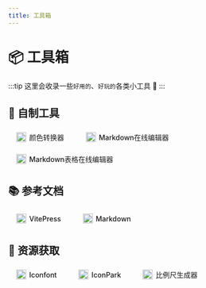 ```yaml
---
title: 工具箱
---
```


# 📦  工具箱

:::tip
这里会收录一些`好用的`、`好玩的`各类小工具 🔩
:::

## 🔬 自制工具

<!-- ================= 按钮区 ================= -->
<!-- 想加按钮，就复制一行 <a> 然后改文字/链接/图标/颜色 -->

<div id="tool-wall">
 
  <a class="btn alt" href="/tools/颜色转换器">
    <img src="/自制工具/color.svg" class="ico"/>
    颜色转换器
  </a>

  <a class="btn alt" href="/tools/MD在线编辑器">
    <img src="/自制工具/markdown.svg" class="ico"/>
    Markdown在线编辑器
  </a>

  <a class="btn alt" href="/tools/MD表格在线编辑器">
    <img src="/自制工具/markdown.svg" class="ico"/>
    Markdown表格在线编辑器
  </a>

  <!-- 继续复制添加即可 -->
</div>

## 📚 参考文档

<!-- ================= 按钮区 ================= -->
<!-- 想加按钮，就复制一行 <a> 然后改文字/链接/图标/颜色 -->

<div id="tool-wall">
 
  <a class="btn alt" href="https://vitepress.dev/zh/">
    <img src="/参考文档/vp.svg" class="ico"/>
    VitePress
  </a>

  <a class="btn alt" href="https://markdown.com.cn/basic-syntax/">
    <img src="/参考文档/markdown.svg" class="ico"/>
    Markdown
  </a>

  <!-- 继续复制添加即可 -->
</div>

## 📂 资源获取

<!-- ================= 按钮区 ================= -->
<!-- 想加按钮，就复制一行 <a> 然后改文字/链接/图标/颜色 -->

<div id="tool-wall">
 
  <a class="btn alt" href="https://www.iconfont.cn/">
    <img src="/资源获取/iconfont.svg" class="ico"/>
    Iconfont
  </a>

  <a class="btn alt" href="https://iconpark.oceanengine.com/home">
    <img src="/资源获取/iconpark.svg" class="ico"/>
    IconPark
  </a>

  <a class="btn alt" href="https://scale.twir.re/zh">
    <img src="/资源获取/比例尺.svg" class="ico"/>
    比例尺生成器
  </a>

  <!-- 继续复制添加即可 -->
</div>



<style>
/* =========== 仅本页生效的变量 =========== */
#tool-wall {
  /* 图标大小 */
  --ico-size: 20px;
  /* 按钮整体高度（药丸高度） */
  --btn-height: 36px;
  /* 按钮左右间距（横向） */
  --gap-x: 12px;
  /* 按钮上下间距（纵向） */
  --gap-y: 8px;
  /* 圆角：9999px=药丸；50%=正圆；8px=小圆角 */
  --btn-radius: 9999px;
  /* 按钮内文字大小 */
  --font-size: 14px;

  /* 布局：先左右排，排不下自动换行 */
  display: flex;
  flex-wrap: wrap;
  gap: var(--gap-y) var(--gap-x);
  width: 100%;              /* 占满正文栏 */
  max-width: var(--vp-layout-max-width); /* 与正文同宽 */
}

/* 按钮本体 */
.btn {
  display: inline-flex;
  align-items: center;
  gap: 6px;               /* 图标与文字之间的间距 */
  padding: 0 1rem;        /* 左右内边距，决定药丸“胖瘦” */
  height: var(--btn-height);
  border-radius: var(--btn-radius);
  font-size: var(--font-size);
  font-weight: 500;
  text-decoration: none;
  transition: background 0.2s ease;
}

/* 图标尺寸 */
.btn .ico {
  width: var(--ico-size);
  height: var(--ico-size);
  flex-shrink: 0;         /* 防止图标被文字挤压 */
}

/* ===== 颜色：复用官方变量，无需改动 ===== */
.btn.brand {
  color: var(--vp-button-brand-text);
  background: var(--vp-button-brand-bg);
  border: 1px solid var(--vp-button-brand-border);
}
.btn.brand:hover {
  background: var(--vp-button-brand-hover-bg);
  color: var(--vp-button-brand-hover-text);
}

.btn.alt {
  color: var(--vp-button-alt-text);
  background: var(--vp-button-alt-bg);
  border: 1px solid var(--vp-button-alt-border);
}
.btn.alt:hover {
  background: var(--vp-button-alt-hover-bg);
}
</style>